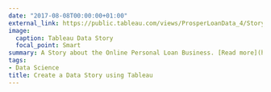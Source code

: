 ```yaml
---
date: "2017-08-08T00:00:00+01:00"
external_link: https://public.tableau.com/views/ProsperLoanData_4/StoryFinalVersion?:embed=y&:display_count=yes
image:
  caption: Tableau Data Story
  focal_point: Smart
summary: A Story about the Online Personal Loan Business. [Read more](https://www.yajiez.me/2017/08/10/prosper-loan-business-story-tableau/)
tags:
- Data Science
title: Create a Data Story using Tableau
---
```

